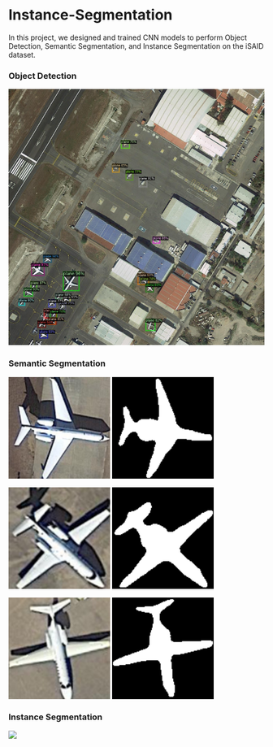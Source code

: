 # Instance-Segmentation
In this project, we designed and trained CNN models to perform Object Detection, Semantic Segmentation, and Instance Segmentation on the iSAID dataset.

### Object Detection

<img src="https://github.com/matinaghaei/Instance-Segmentation/blob/main/object_detection.png?raw=true" width="800">



### Semantic Segmentation

<img src="https://github.com/matinaghaei/Instance-Segmentation/blob/main/segmentation_input_1.png?raw=true" width="200"> <img src="https://github.com/matinaghaei/Instance-Segmentation/blob/main/segmentation_mask_1.png?raw=true" width="200">

<img src="https://github.com/matinaghaei/Instance-Segmentation/blob/main/segmentation_input_2.png?raw=true" width="200"> <img src="https://github.com/matinaghaei/Instance-Segmentation/blob/main/segmentation_mask_2.png?raw=true" width="200">

<img src="https://github.com/matinaghaei/Instance-Segmentation/blob/main/segmentation_input_3.png?raw=true" width="200"> <img src="https://github.com/matinaghaei/Instance-Segmentation/blob/main/segmentation_mask_3.png?raw=true" width="200">


### Instance Segmentation

<img src="https://github.com/matinaghaei/Instance-Segmentation/blob/main/instance_segmentation.png?raw=true" width="800">
